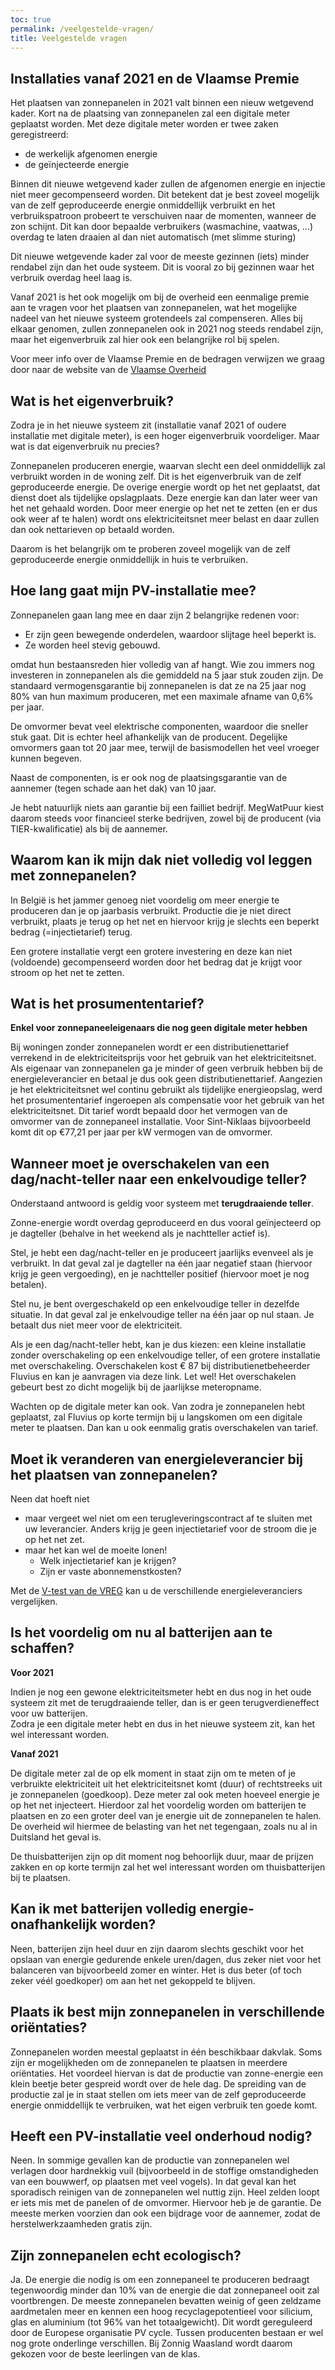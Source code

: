 ```yaml
---
toc: true
permalink: /veelgestelde-vragen/
title: Veelgestelde vragen
---
```


## Installaties vanaf 2021 en de Vlaamse Premie

Het plaatsen van zonnepanelen in 2021 valt binnen een nieuw wetgevend kader.
Kort na de plaatsing van zonnepanelen zal een digitale meter geplaatst worden.
Met deze digitale meter worden er twee zaken geregistreerd:

* de werkelijk afgenomen energie
* de geïnjecteerde energie

Binnen dit nieuwe wetgevend kader zullen de afgenomen energie en injectie niet
meer gecompenseerd worden. Dit betekent dat je best zoveel mogelijk van de zelf
geproduceerde energie onmiddellijk verbruikt en het verbruikspatroon probeert
te verschuiven naar de momenten, wanneer de zon schijnt. Dit kan door bepaalde
verbruikers (wasmachine, vaatwas, …) overdag te laten draaien al dan niet
automatisch (met slimme sturing)

Dit nieuwe wetgevende kader zal voor de meeste gezinnen (iets) minder rendabel
zijn dan het oude systeem. Dit is vooral zo bij gezinnen waar het verbruik
overdag heel laag is.

Vanaf 2021 is het ook mogelijk om bij de overheid een eenmalige premie aan te
vragen voor het plaatsen van zonnepanelen, wat het mogelijke nadeel van het
nieuwe systeem grotendeels zal compenseren.  Alles bij elkaar genomen, zullen
zonnepanelen ook in 2021 nog steeds rendabel zijn, maar het eigenverbruik zal
hier ook een belangrijke rol bij spelen.

Voor meer info over de Vlaamse Premie en de bedragen verwijzen we graag door
naar de website van de [Vlaamse Overheid](https://www.vlaanderen.be/premie-van-fluvius-voor-zonnepanelen-op-gebouwen)

## Wat is het eigenverbruik?

Zodra je in het nieuwe systeem zit (installatie vanaf 2021 of oudere
installatie met digitale meter), is een hoger eigenverbruik voordeliger.
Maar wat is dat eigenverbruik nu precies?

Zonnepanelen produceren energie, waarvan slecht een deel onmiddellijk zal
verbruikt worden in de woning zelf. Dit is het eigenverbruik van de zelf
geproduceerde energie. De overige energie wordt op het net geplaatst, dat
dienst doet als tijdelijke opslagplaats. Deze energie kan dan later weer van
het net gehaald worden. Door meer energie op het net te zetten (en er dus ook
weer af te halen) wordt ons elektriciteitsnet meer belast en daar zullen dan
ook nettarieven op betaald worden.

Daarom is het belangrijk om te proberen zoveel mogelijk van de zelf
geproduceerde energie onmiddellijk in huis te verbruiken.

## Hoe lang gaat mijn PV-installatie mee?

Zonnepanelen gaan lang mee en daar zijn 2 belangrijke redenen voor:

* Er zijn geen bewegende onderdelen, waardoor slijtage heel beperkt is.
* Ze worden heel stevig gebouwd.

omdat hun bestaansreden hier volledig van af hangt. Wie zou immers nog
investeren in zonnepanelen als die gemiddeld na 5 jaar stuk zouden zijn.  De
standaard vermogensgarantie bij zonnepanelen is dat ze na 25 jaar nog 80% van
hun maximum produceren, met een maximale afname van 0,6% per jaar.

De omvormer bevat veel elektrische componenten, waardoor die sneller stuk gaat.
Dit is echter heel afhankelijk van de producent. Degelijke omvormers gaan tot
20 jaar mee, terwijl de basismodellen het veel vroeger kunnen begeven.

Naast de componenten, is er ook nog de plaatsingsgarantie van de aannemer
(tegen schade aan het dak) van 10 jaar.

Je hebt natuurlijk niets aan garantie bij een failliet bedrijf. MegWatPuur
kiest daarom steeds voor financieel sterke bedrijven, zowel bij de producent
(via TIER-kwalificatie) als bij de aannemer.

## Waarom kan ik mijn dak niet volledig vol leggen met zonnepanelen?

In België is het jammer genoeg niet voordelig om meer energie te produceren dan
je op jaarbasis verbruikt. Productie die je niet direct verbruikt, plaats je
terug op het net en hiervoor krijg je slechts een beperkt bedrag
(=injectietarief) terug.

Een grotere installatie vergt een grotere investering en deze kan niet
(voldoende) gecompenseerd worden door het bedrag dat je krijgt voor stroom op
het net te zetten.

## Wat is het prosumententarief?

**Enkel voor zonnepaneeleigenaars die nog geen digitale meter hebben**

Bij woningen zonder zonnepanelen wordt er een distributienettarief verrekend in
de elektriciteitsprijs voor het gebruik van het elektriciteitsnet. Als eigenaar
van zonnepanelen ga je minder of geen verbruik hebben bij de energieleverancier
en betaal je dus ook geen distributienettarief.  Aangezien je het
elektriciteitsnet wel continu gebruikt als tijdelijke energieopslag, werd het
prosumententarief ingeroepen als compensatie voor het gebruik van het
elektriciteitsnet. Dit tarief wordt bepaald door het vermogen van de omvormer
van de zonnepaneel installatie. Voor Sint-Niklaas bijvoorbeeld komt dit op
€77,21 per jaar per kW vermogen van de omvormer.

## Wanneer moet je overschakelen van een dag/nacht-teller naar een enkelvoudige teller?

Onderstaand antwoord is geldig voor systeem met **terugdraaiende teller**.

Zonne-energie wordt overdag geproduceerd en dus vooral geïnjecteerd op je
dagteller (behalve in het weekend als je nachtteller actief is).

Stel, je hebt een dag/nacht-teller en je produceert jaarlijks evenveel als je
verbruikt. In dat geval zal je dagteller na één jaar negatief staan (hiervoor
krijg je geen vergoeding), en je nachtteller positief (hiervoor moet je nog
betalen).

Stel nu, je bent overgeschakeld op een enkelvoudige teller in dezelfde
situatie. In dat geval zal je enkelvoudige teller na één jaar op nul staan. Je
betaalt dus niet meer voor de elektriciteit.

Als je een dag/nacht-teller hebt, kan je dus kiezen: een kleine installatie
zonder overschakeling op een enkelvoudige teller, of een grotere installatie
met overschakeling.  Overschakelen kost € 87 bij distributienetbeheerder
Fluvius en kan je aanvragen via deze link. Let wel! Het overschakelen gebeurt
best zo dicht mogelijk bij de jaarlijkse meteropname.

Wachten op de digitale meter kan ook.  Van zodra je zonnepanelen hebt
geplaatst, zal Fluvius op korte termijn bij u langskomen om een digitale meter
te plaatsen. Dan kan u ook eenmalig gratis overschakelen van tarief.

## Moet ik veranderen van energieleverancier bij het plaatsen van zonnepanelen?

Neen dat hoeft niet

* maar vergeet wel niet om een terugleveringscontract af te sluiten met uw
  leverancier. Anders krijg je geen injectietarief voor de stroom die je op het
  net zet.
* maar het kan wel de moeite lonen!
  * Welk injectietarief kan je krijgen?
  * Zijn er vaste abonnemenstkosten?

Met de [V-test van de VREG](https://vtest.vreg.be) kan u de verschillende
energieleveranciers vergelijken.

## Is het voordelig om nu al batterijen aan te schaffen?

**Voor 2021**

Indien je nog een gewone elektriciteitsmeter hebt en dus nog in het oude
systeem zit met de terugdraaiende teller, dan is er geen terugverdieneffect
voor uw batterijen.<br> Zodra je een digitale meter hebt en dus in het nieuwe
systeem zit, kan het wel interessant worden.

**Vanaf 2021**

De digitale meter zal de op elk moment in staat zijn om te meten of je
verbruikte elektriciteit uit het elektriciteitsnet komt (duur) of rechtstreeks
uit je zonnepanelen (goedkoop). Deze meter zal ook meten hoeveel energie je op
het net injecteert. Hierdoor zal het voordelig worden om batterijen te plaatsen
en zo een groter deel van je energie uit de zonnepanelen te halen. De overheid
wil hiermee de belasting van het net tegengaan, zoals nu al in Duitsland het
geval is.

De thuisbatterijen zijn op dit moment nog behoorlijk duur, maar de prijzen
zakken en op korte termijn zal het wel interessant worden om thuisbatterijen
bij te plaatsen.

## Kan ik met batterijen volledig energie-onafhankelijk worden?

Neen, batterijen zijn heel duur en zijn daarom slechts geschikt voor het
opslaan van energie gedurende enkele uren/dagen, dus zeker niet voor het
balanceren van bijvoorbeeld zomer en winter. Het is dus beter (of toch zeker
véél goedkoper) om aan het net gekoppeld te blijven.

## Plaats ik best mijn zonnepanelen in verschillende oriëntaties?

Zonnepanelen worden meestal geplaatst in één beschikbaar dakvlak. Soms zijn er
mogelijkheden om de zonnepanelen te plaatsen in meerdere oriëntaties.  Het
voordeel hiervan is dat de productie van zonne-energie een klein beetje beter
gespreid wordt over de hele dag. De spreiding van de productie zal je in staat
stellen om iets meer van de zelf geproduceerde energie onmiddellijk te
verbruiken, wat het eigen verbruik ten goede komt.

## Heeft een PV-installatie veel onderhoud nodig?

Neen. In sommige gevallen kan de productie van zonnepanelen wel verlagen door
hardnekkig vuil (bijvoorbeeld in de stoffige omstandigheden van een bouwwerf,
op plaatsen met veel vogels). In dat geval kan het sporadisch reinigen van de
zonnepanelen wel nuttig zijn. Heel zelden loopt er iets mis met de panelen of
de omvormer. Hiervoor heb je de garantie.  De meeste merken voorzien dan ook
een bijdrage voor de aannemer, zodat de herstelwerkzaamheden gratis zijn.

## Zijn zonnepanelen echt ecologisch?

Ja. De energie die nodig is om een zonnepaneel te produceren bedraagt
tegenwoordig minder dan 10% van de energie die dat zonnepaneel ooit zal
voortbrengen. De meeste zonnepanelen bevatten weinig of geen zeldzame
aardmetalen meer en kennen een hoog recyclagepotentieel voor silicium, glas en
aluminium (tot 96% van het totaalgewicht). Dit wordt gereguleerd door de
Europese organisatie PV cycle. Tussen producenten bestaan er wel nog grote
onderlinge verschillen. Bij Zonnig Waasland wordt daarom gekozen voor de beste
leerlingen van de klas.
